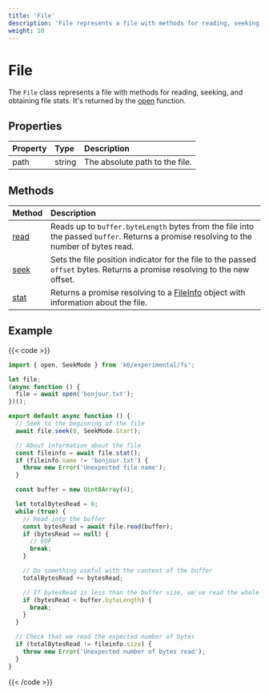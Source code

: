 ```yaml
---
title: 'File'
description: 'File represents a file with methods for reading, seeking, and obtaining file stats.'
weight: 10
---
```


# File

The `File` class represents a file with methods for reading, seeking, and obtaining file stats. It's returned by the [open](https://grafana.com/docs/k6/<K6_VERSION>/javascript-api/init-context/open/) function.

## Properties

| Property | Type   | Description                    |
| :------- | :----- | :----------------------------- |
| path     | string | The absolute path to the file. |

## Methods

| Method                                                                                       | Description                                                                                                                                                               |
| :------------------------------------------------------------------------------------------- | :------------------------------------------------------------------------------------------------------------------------------------------------------------------------ |
| [read](https://grafana.com/docs/k6/<K6_VERSION>/javascript-api/k6-experimental/fs/file/read) | Reads up to `buffer.byteLength` bytes from the file into the passed `buffer`. Returns a promise resolving to the number of bytes read.                                    |
| [seek](https://grafana.com/docs/k6/<K6_VERSION>/javascript-api/k6-experimental/fs/file/seek) | Sets the file position indicator for the file to the passed `offset` bytes. Returns a promise resolving to the new offset.                                                |
| [stat](https://grafana.com/docs/k6/<K6_VERSION>/javascript-api/k6-experimental/fs/file/stat) | Returns a promise resolving to a [FileInfo](https://grafana.com/docs/k6/<K6_VERSION>/javascript-api/k6-experimental/fs/fileinfo/) object with information about the file. |

## Example

{{< code >}}

```javascript
import { open, SeekMode } from 'k6/experimental/fs';

let file;
(async function () {
  file = await open('bonjour.txt');
})();

export default async function () {
  // Seek to the beginning of the file
  await file.seek(0, SeekMode.Start);

  // About information about the file
  const fileinfo = await file.stat();
  if (fileinfo.name != 'bonjour.txt') {
    throw new Error('Unexpected file name');
  }

  const buffer = new Uint8Array(4);

  let totalBytesRead = 0;
  while (true) {
    // Read into the buffer
    const bytesRead = await file.read(buffer);
    if (bytesRead == null) {
      // EOF
      break;
    }

    // Do something useful with the content of the buffer
    totalBytesRead += bytesRead;

    // If bytesRead is less than the buffer size, we've read the whole file
    if (bytesRead < buffer.byteLength) {
      break;
    }
  }

  // Check that we read the expected number of bytes
  if (totalBytesRead != fileinfo.size) {
    throw new Error('Unexpected number of bytes read');
  }
}
```

{{< /code >}}
